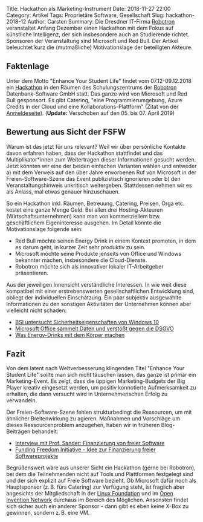 Title: Hackathon als Marketing-Instrument
Date: 2018-11-27 22:00
Category: Artikel
Tags: Proprietäre Software, Gesellschaft
Slug: hackathon-2018-12
Author: Carsten
Summary: Die Dresdner IT-Firma [Robotron](https://www.robotron.de/) veranstaltet Anfang Dezember einen Hackathon mit dem Fokus auf künstliche Intelligenz, der sich insbesondere auch an Studierende richtet. Sponsoren der Veranstaltung sind Microsoft und Red Bull. Der Artikel beleuchtet kurz die (mutmaßliche) Motivationslage der beteiligten Akteure.


## Faktenlage
Unter dem Motto "Enhance Your Student Life" findet vom 07.12-09.12.2018 ein [Hackathon](https://de.wikipedia.org/wiki/Hackathon) in den Räumen des Schulungszentrums der [Robotron](https://www.robotron.de/) Datenbank-Software GmbH statt. Das ganze wird von Microsoft und Red Bull gesponsort. Es gibt Catering, "eine Programmierumgebung, Azure Credits in der Cloud und eine Kollaborations-Plattform" (Zitat von der [Anmeldeseite](http://aka.ms/msfthackathon-dresden)).
(**Update:** Verschoben auf den 05. bis 07. April 2019)

## Bewertung aus Sicht der FSFW
Warum ist das jetzt für uns relevant? Weil wir über persönliche Kontakte davon erfahren haben, dass der Hackathon stattfindet und das Multiplikator*innen zum Weitertragen dieser Informationen gesucht werden. Jetzt könnten wir eine der beiden einfachen Varianten wählen und entweder a) mit dem Verweis auf den über Jahre erworbenen Ruf von Microsoft in der Freien-Software-Szene das Event publizistisch ignorieren oder b) den Veranstaltungshinweis unkritisch weitergeben.
Stattdessen nehmen wir es als Anlass, mal etwas genauer hinzuschauen.

So ein Hackathon inkl. Räumen, Betreuung, Catering, Preisen, Orga etc. kostet eine ganze Menge Geld. Bei allen drei Hosting-Akteuren (Wirtschaftsunternehmen) kann man von kommerziellem bzw. geschäftlichem Eigeninteresse ausgehen. Im Detail könnte die Motivationslage folgende sein:

- Red Bull möchte seinen Energy Drink in einem Kontext promoten, in dem es darum geht, in kurzer Zeit sehr produktiv zu sein.
- Microsoft möchte seine Produkte jenseits von Office und Windows bekannter machen, insbesondere die Cloud-Dienste.
- Robotron möchte sich als innovativer lokaler IT-Arbeitgeber präsentieren.

Aus der jeweiligen Innensicht verständliche Interessen. In wie weit diese kompatibel mit einer erstrebenswerten gesellschaftlichen Entwicklung sind, obliegt der individuellen Einschätzung. Ein paar subjektiv ausgewählte Informationen zu den sonstigen Aktivitäten der Unternehmen können aber vielleicht nicht schaden:

- [BSI untersucht Sicherheitseigenschaften von Windows 10](https://www.heise.de/newsticker/meldung/BSI-untersucht-Sicherheitseigenschaften-von-Windows-10-4227139.html)
- [Microsoft Office sammelt Daten und verstößt gegen die DSGVO](https://www.heise.de/newsticker/meldung/Untersuchung-Microsoft-Office-sammelt-Daten-und-verstoesst-gegen-die-DSGVO-4224823.html)
- [Was Energy-Drinks mit dem Körper machen](https://www.welt.de/gesundheit/article145259849/Das-macht-eine-Dose-Red-Bull-mit-Ihrem-Koerper.html)

## Fazit
Von dem latent nach Weltverbesserung klingenden Titel "Enhance Your Student Life" sollte man sich nicht täuschen lassen, das ganze ist primär ein Marketing-Event.
Es zeigt, dass die üppigen Marketing-Budgets der Big Player kreativ eingesetzt werden, um positiv konnotierte Aufmerksamkeit zu erhalten, die dann versucht wird in Unternehmerischen Erfolg zu verwandeln.

Der Freien-Software-Szene fehlen strukturbedingt die Ressourcen, um mit ähnlicher Breitenwirkung zu agieren. Maßnahmen und Vorschläge um dieses Ressourcenproblem anzugehen, haben wir in früheren Blog-Beiträgen behandelt:

- [Interview mit Prof. Sander: Finanzierung von freier Software](https://fsfw-dresden.de/2018/06/interview-sander-finanzierung-freie-software.html)
- [Funding Freedom Initiative - Idee zur Finanzierung freier Softwareprojekte](https://fsfw-dresden.de/2018/08/funding-floss.html)

Begrüßenswert wäre aus unserer Sicht ein Hackathon (gerne bei Robotron), bei dem die Teilnehmenden nicht auf Tools und Plattformen festgelegt sind und der sich explizit auf Freie Software bezieht. Ob Microsoft dafür noch als Hauptsponsor (z.&#x202F;B. fürs Catering) zur Verfügung steht, ist fraglich aber angesichts der Mitgliedschaft in der [Linux Foundation](https://www.linuxfoundation.org/membership/members/) und im [Open Invention Network](https://www.openinventionnetwork.com/community-of-licensees/) durchaus im Bereich des Möglichen. Ansonsten findet sich sicher auch ein anderer Sponsor - dann gibt es eben keine X-Box zu gewinnen, sondern z.&#x202F;B. eine VM.
